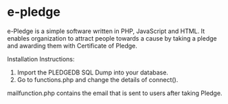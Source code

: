 # e-pledge

e-Pledge is a simple software written in PHP, JavaScript and HTML. It enables organization to attract people towards a cause by taking a pledge and awarding them with Certificate of Pledge.

Installation Instructions:

1. Import the PLEDGEDB SQL Dump into your database.
2. Go to functions.php and change the details of connect().

mailfunction.php contains the email that is sent to users after taking Pledge.
